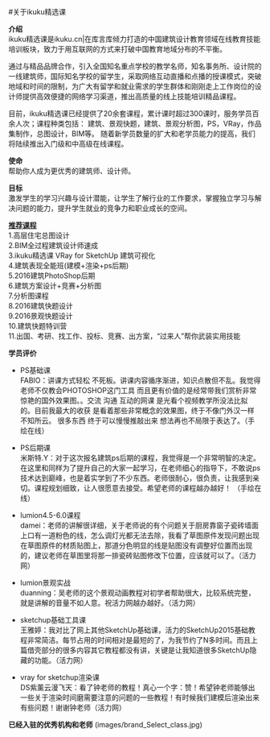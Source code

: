 #关于ikuku精选课

**介绍**  
ikuku精选课是ikuku.cn|在库言库倾力打造的中国建筑设计教育领域在线教育技能培训板块，致力于用互联网的方式来打破中国教育地域分布的不平衡。  

通过与精品品牌合作，引入全国知名重点学校的教学名师，知名事务所、设计院的一线建筑师，国际知名学校的留学生，采取网络互动直播和点播的授课模式，突破地域和时间的限制，为广大有留学和就业需求的学生群体和刚刚走上工作岗位的设计师提供高效便捷的网络学习渠道，推出高质量的线上技能培训精品课程。  

目前，ikuku精选课已经提供了20余套课程，累计课时超过300课时，服务学员百余人次；课程种类包括： 建筑、景观快题，建筑、景观分析图，PS，VRay，作品集制作，总图设计，BIM等。
随着新学员数量的扩大和老学员能力的提高，我们将陆续推出入门级和中高级在线课程。

**使命**  
帮助你人成为更优秀的建筑师、设计师。

**目标**  
激发学生的学习兴趣与设计潜能，让学生了解行业的工作要求，掌握独立学习与解决问题的能力，提升学生就业的竞争力和职业成长的空间。

[**推荐课程**](http://www.ikuku.cn/tag/ikuku%E7%B2%BE%E9%80%89%E8%AF%BE)  
1.高层住宅总图设计  
2.BIM全过程建筑设计师速成  
3.ikuku精选课 VRay for SketchUp 建筑可视化  
4.建筑表现全能班(建模+渲染+ps后期)  
5.2016建筑PhotoShop后期  
6.建筑方案设计+竞赛+分析图  
7.分析图课程  
8.2016建筑快题设计  
9.2016景观快题设计  
10.建筑快题特训营  
11.出国、考研、找工作、投标、竞赛、出方案，“过来人”帮你武装实用技能  


**学员评价**  
* PS基础课  
FABIO：讲课方式轻松 不死板。讲课内容循序渐进，知识点散但不乱。我觉得老师不仅教会PHOTOSHOP这门工具 而且更有价值的是经常带我们赏析非常惊艳的国外效果图。。交流 沟通 互动的网课 是光看个视频教学所没法比拟的。目前我最大的收获 是看着那些非常概念的效果图，终于不像门外汉一样 不知所云。 很多东西 终于可以慢慢推敲出来 想法再也不局限于表达了。（手绘在线）   


* PS后期课  
米斯特.Y：对于这次报名建筑ps后期的课程，我觉得是一个非常明智的决定。在这里和同样为了提升自己的大家一起学习，在老师细心的指导下，不敢说ps技术达到巅峰，也是着实学到了不少东西。老师很耐心，很负责，让我感到亲切。课程规划细致，让人很愿意去接受。希望老师的课程越办越好！ （手绘在线）  


* lumion4.5-6.0课程  
damei：老师的讲解很详细，关于老师说的有个问题关于厨房靠窗子瓷砖墙面上口有一道粉色的线，怎么调灯光都无法去除，我看了草图原件发现问题出现在草图原件的材质贴图上，那道分色明显的线是贴图没有调整好位置而出现的，建议老师在草图里将那一排瓷砖贴图修改下位置，应该就可以了。（活力网）  

* lumion景观实战  
duanning：吴老师的这个景观动画教程对初学者帮助很大，比较系统完整，就是讲解的音量不如人意。祝活力网越办越好。（活力网）  

* sketchup基础工具课  
王雅婷：我对比了网上其他SketchUp基础课，活力的SketchUp2015基础教程非常简洁。每节占用的时间相对是最短的了，为我节约了N多时间。而且上篇借壳部分的很多内容其它教程都没有讲，关键是让我知道很多SketchUp隐藏的功能。（活力网）  


* vray for sketchup渲染课  
DS紫薰云漫飞天：看了钟老师的教程！真心一个字：赞！希望钟老师能够出一些关于渲染时间磨需要注意的问题的一些教程！有时候我们建模后渲染出来有些问题！谢谢钟老师（活力网）

**已经入驻的优秀机构和老师**  (images/brand_Select_class.jpg)